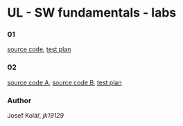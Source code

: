 # UL - SW fundamentals - labs

### 01
[source code](./01/01.cpp), [test plan](./01/01.md)

### 02
[source code A](./02/02_01.cpp), [source code B](./02/02_02.cpp), [test plan](./02/02.md)


### Author
Josef Kolář, *jk19129*
